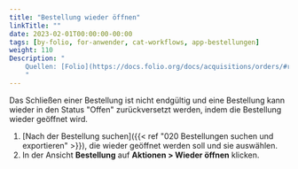 ```yaml
---
title: "Bestellung wieder öffnen"
linkTitle: ""
date: 2023-02-01T00:00:00-00:00
tags: [by-folio, for-anwender, cat-workflows, app-bestellungen]
weight: 110
Description: "
    Quellen: [Folio](https://docs.folio.org/docs/acquisitions/orders/#reopening-an-order) <!-- & [GBV](https://info.gebev.de/pages/viewpage.action?pageId=851017761) -->
    "
---
```


Das Schließen einer Bestellung ist nicht endgültig und eine Bestellung kann wieder in den Status "Offen" zurückversetzt werden, indem die Bestellung wieder geöffnet wird.

1.  [Nach der Bestellung suchen]({{< ref "020 Bestellungen suchen und exportieren" >}}), die wieder geöffnet werden soll und sie auswählen.
2.  In der Ansicht **Bestellung** auf **Aktionen > Wieder öffnen** klicken.
